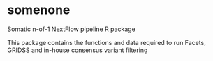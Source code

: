 # somenone
Somatic n-of-1 NextFlow pipeline R package

This package contains the functions and data required to run Facets, GRIDSS and in-house consensus variant filtering
